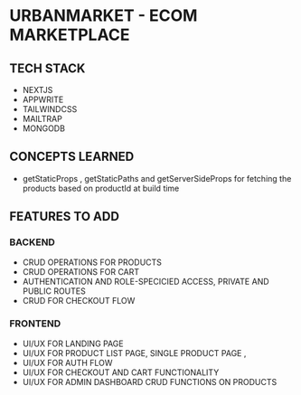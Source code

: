 # URBANMARKET - ECOM MARKETPLACE

## TECH STACK

- NEXTJS
- APPWRITE
- TAILWINDCSS
- MAILTRAP
- MONGODB

## CONCEPTS LEARNED

- getStaticProps , getStaticPaths and getServerSideProps for fetching the products based on productId at build time

## FEATURES TO ADD

### BACKEND

- CRUD OPERATIONS FOR PRODUCTS
- CRUD OPERATIONS FOR CART
- AUTHENTICATION AND ROLE-SPECICIED ACCESS, PRIVATE AND PUBLIC ROUTES
- CRUD FOR CHECKOUT FLOW

### FRONTEND

- UI/UX FOR LANDING PAGE
- UI/UX FOR PRODUCT LIST PAGE, SINGLE PRODUCT PAGE ,
- UI/UX FOR AUTH FLOW
- UI/UX FOR CHECKOUT AND CART FUNCTIONALITY
- UI/UX FOR ADMIN DASHBOARD CRUD FUNCTIONS ON PRODUCTS
